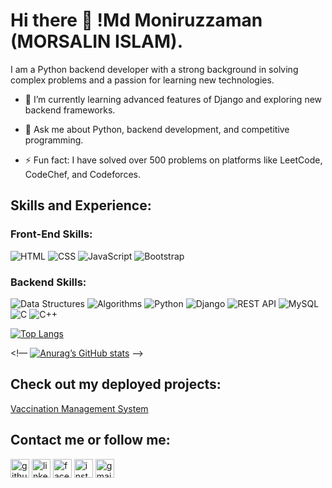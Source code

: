 # Hi there 👋 !Md Moniruzzaman (MORSALIN ISLAM).

I am a Python backend developer with a strong background in solving complex problems and a passion for learning new technologies.

- 🌱 I’m currently learning advanced features of Django and exploring new backend frameworks.

- 💬 Ask me about Python, backend development, and competitive programming.

- ⚡ Fun fact: I have solved over 500 problems on platforms like LeetCode, CodeChef, and Codeforces.

## Skills and Experience:

### Front-End Skills:
<p>
<img alt="HTML" src="https://img.shields.io/badge/HTML-E34F26?logo=html5&logoColor=white&style=flat" />
<img alt="CSS" src="https://img.shields.io/badge/CSS-1572B6?logo=css3&logoColor=white&style=flat" />
<img alt="JavaScript" src="https://img.shields.io/badge/JavaScript-F7DF1E?logo=javascript&logoColor=white&style=flat" />
<img alt="Bootstrap" src="https://img.shields.io/badge/Bootstrap-7952B3?logo=bootstrap&logoColor=white&style=flat" />
</p>

### Backend Skills:
<p>

<img alt="Data Structures" src="https://img.shields.io/badge/Data%20Structures-4CAF50?logo=code&logoColor=white&style=flat" />

<img alt="Algorithms" src="https://img.shields.io/badge/Algorithms-FF5733?logo=code&logoColor=white&style=flat" />

<img alt="Python" src="https://img.shields.io/badge/Python-3776AB?logo=python&logoColor=white&style=flat" />
<img alt="Django" src="https://img.shields.io/badge/Django-092E20?logo=django&logoColor=white&style=flat" />
<img alt="REST API" src="https://img.shields.io/badge/REST-API-FF6C37?logo=rest&logoColor=white&style=flat" />
<img alt="MySQL" src="https://img.shields.io/badge/MySQL-4479A1?logo=mysql&logoColor=white&style=flat" />
<img alt="C" src="https://img.shields.io/badge/C-A8B9CC?logo=c&logoColor=white&style=flat" />
<img alt="C++" src="https://img.shields.io/badge/C++-00599C?logo=cplusplus&logoColor=white&style=flat" />
</p>

[![Top Langs](https://github-readme-stats.vercel.app/api/top-langs/?username=morsalin-islam335&layout=compact&langs_count=10&theme=tokyonight&count_private=true&show_icons=true)](https://github.com/anuraghazra/github-readme-stats)

<!— [![Anurag’s GitHub stats](https://github-readme-stats.vercel.app/api?username=morsalin-islam335&show_icons=true&theme=tokyonight&count_private=true)](https://github.com/anuraghazra/github-readme-stats) —>

## Check out my deployed projects:

[Vaccination Management System](public-health.onrender.com)



## Contact me or follow me:

[<img src='https://cdn.jsdelivr.net/npm/simple-icons@3.0.1/icons/github.svg' alt='github' height='30'>](https://github.com/morsalin-islam335) 
[<img src='https://cdn.jsdelivr.net/npm/simple-icons@3.0.1/icons/linkedin.svg' alt='linkedin' height='30'>](https://www.linkedin.com/in/YOUR-LINKEDIN-PROFILE/)
[<img src='https://cdn.jsdelivr.net/npm/simple-icons@3.0.1/icons/facebook.svg' alt='facebook' height='30'>](https://www.facebook.com/ProgrammerAndLearner/)
[<img src='https://cdn.jsdelivr.net/npm/simple-icons@3.0.1/icons/instagram.svg' alt='instagram' height='30'>](https://www.instagram.com/morsalin5350/)
[<img src='https://cdn.jsdelivr.net/npm/simple-icons@3.0.1/icons/gmail.svg' alt='gmail' height='30'>](mailto:weshallovercome335@gmail.com)
